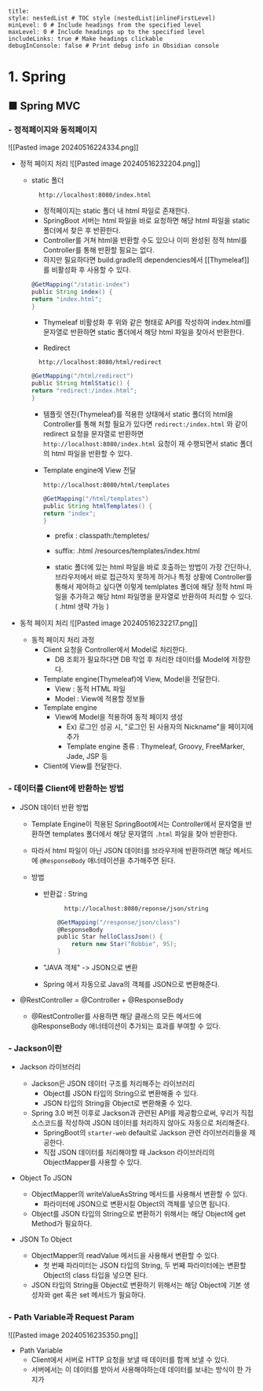 ```table-of-contents
title: 
style: nestedList # TOC style (nestedList|inlineFirstLevel)
minLevel: 0 # Include headings from the specified level
maxLevel: 0 # Include headings up to the specified level
includeLinks: true # Make headings clickable
debugInConsole: false # Print debug info in Obsidian console
```

# 1. Spring
## ■ Spring MVC
### - 정적페이지와 동적페이지

![[Pasted image 20240516224334.png]]
- 정적 페이지 처리
  ![[Pasted image 20240516232204.png]]
	- static 폴더
	  ``` URL
		http://localhost:8080/index.html
		```

		- 정적페이지는 static 폴더 내 html 파일로 존재한다.
		- SpringBoot 서버는 html 파일을 바로 요청하면 해당 html 파일을 static 폴더에서 찾은 후 반환한다.
		- Controller를 거쳐 html을 반환할 수도 있으나 이미 완성된 정적 html를 Controller를 통해 반환할 필요는 없다.
		- 하지만 필요하다면  build.gradle의 dependencies에서 [[Thymeleaf]] 를 비활성화 후 사용할 수 있다. 
		``` groovy
		@GetMapping("/static-index")
		public String index() {
		return "index.html";
		}
		```
		- Thymeleaf 비활성화 후 위와 같은 형태로 API를 작성하여 index.html를 문자열로 반환하면 static 폴더에서 해당 html 파일을 찾아서 반환한다.
		  
	  - Redirect
	  ``` URL
		http://localhost:8080/html/redirect
		```
		
		``` groovy
		@GetMapping("/html/redirect")
		public String htmlStatic() {
	    return "redirect:/index.html";
		}
		```
		- 템플릿 엔진(Thymeleaf)를 적용한 상태에서 static 폴더의 html을 Controller를 통해 처할 필요가 있다면 `redirect:/index.html` 와 같이 redirect 요청을 문자열로 반환하면
		  `http://localhost:8080/index.html` 요청이 재 수행되면서 static 폴더의 html 파일을 반환할 수 있다.
	  
	  - Template engine에 View 전달
	    ``` URL
	    http://localhost:8080/html/templates
		```
		
		``` groovy
		@GetMapping("/html/templates")
		public String htmlTemplates() {
		return "index";
		}
		```
		
		- prefix : classpath:/templetes/
		- suffix: .html
		  /resources/templates/index.html
		  
		- static 폴더에 있는 html 파일을 바로 호출하는 방법이 가장 간단하나, 브라우저에서 바로 접근하지 못하게 하거나 특정 상황에 Controller를 통해서 제어하고 싶다면 이렇게 temlplates 폴더에 해당 정적 html 파일을 추가하고 해당 html 파일명을 문자열로 반환하여 처리할 수 있다. ( .html 생략 가능 )

- 동적 페이지 처리
  ![[Pasted image 20240516232217.png]]
	- 동적 페이지 처리 과정
		-  Client 요청을 Controller에서 Model로 처리한다.
			- DB 조회가 필요하다면 DB 작업 후 처리한 데이터를 Model에 저장한다.
		- Template engine(Thymeleaf)에 View, Model을 전달한다.
			- View : 동적 HTML 파일
			- Model : View에 적용할 정보들
		- Template engine
			- View에 Model을 적용하여 동적 페이지 생성
				-  Ex) 로그인 성공 시, "로그인 된 사용자의 Nickname"을 페이지에 추가
				- Template engine 종류 : Thymeleaf, Groovy, FreeMarker, Jade, JSP 등
		- Client에 View를 전달한다.


### - 데이터를 Client에 반환하는 방법
- JSON 데이터 반환 방법
	- Template Engine이 적용된 SpringBoot에서는 Controller에서 문자열을 반환하면 templates 폴더에서 해당 문자열의 `.html` 파일을 찾아 반환한다.
	- 따라서 html 파일이 아닌 JSON 데이터를 브라우저에 반환하려면 해당 메서드에 `@ResponseBody` 애너테이션을 추가해주면 된다.
	  
	- 방법
		- 반환값 : String
		  ``` URL
				http://localhost:8080/reponse/json/string
			```
			
			``` groovy
				@GetMapping("/response/json/class")
				@ResponseBody
				public Star helloClassJson() {
					return new Star("Robbie", 95);
				}
			```
		- "JAVA 객체" -> JSON으로 변환
		- Spring 에서 자동으로 Java의 객체를 JSON으로 변환해준다.

- @RestController
  = @Controller + @ResponseBody
	- @RestController를 사용하면 해당 클래스의 모든 메서드에 @ResponseBody 애너테이션이 추가되는 효과를 부여할 수 있다.

### - Jackson이란
- Jackson 라이브러리
	- Jackson은 JSON 데이터 구조를 처리해주는 라이브러리
		- Object를 JSON 타입의 String으로 변환해줄 수 있다.
		- JSON 타입의 String을 Object로 변환해줄 수 있다.
	- Spring 3.0 버전 이후로 Jackson과 관련된 API를 제공함으로써, 우리가 직접 소스코드를 작성하여 JSON 데이터를 처리하지 않아도 자동으로 처리해준다.
		- SpringBoot의 `starter-web` default로 Jackson 관련 라이브러리들을 제공한다.
		- 직접 JSON 데이터를 처리해야할 때 Jackson 라이브러리의 ObjectMapper를 사용할 수 있다.
		  
		  
- Object To JSON
	- ObjectMapper의 writeValueAsString 메서드를 사용해서 변환할 수 있다.
		- 파라미터에 JSON으로 변환시킬 Object의 객체를 넣으면 됩니다.
	- Object를 JSON 타입의 String으로 변환하기 위해서는 해당 Object에 get Method가 필요하다.
	  
- JSON To Object
	- ObjectMapper의 readValue 메서드을 사용해서 변환할 수 있다.
		- 첫 번째 파라미터는 JSON 타입의 String, 두 번째 파라미터에는 변환할 Object의 class 타입을 넣으면 된다.
	- JSON 타입의 String을 Object로 변환하기 위해서는 해당 Object에 기본 생성자와 get 혹은 set 메서드가 필요하다.

### - Path Variable과 Request Param
![[Pasted image 20240516235350.png]]

- Path Variable
	- Client에서 서버로 HTTP 요청을 보낼 때 데이터를 함께 보낼 수 있다.
	- 서버에서는 이 데이터를 받아서 사용해야하는데  데이터를 보내는 방식이 한 가지가 